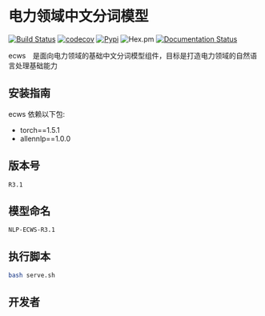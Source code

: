 #   电力领域中文分词模型
[![Build Status](https://travis-ci.org/rises-tech/ecws.svg?branch=master)](https://travis-ci.org/rises-tech/ecws)
[![codecov](https://codecov.io/gh/rises-tech/ecws/branch/master/graph/badge.svg)](https://codecov.io/gh/rises-tech/ecws)
[![Pypi](https://img.shields.io/pypi/v/ecws.svg)](https://pypi.org/project/ecws)
![Hex.pm](https://img.shields.io/hexpm/l/plug.svg)
[![Documentation Status](https://readthedocs.org/projects/ecws/badge/?version=latest)](http://rises-tech.readthedocs.io/?badge=latest)

ecws　是面向电力领域的基础中文分词模型组件，目标是打造电力领域的自然语言处理基础能力

## 安装指南
ecws 依赖以下包:

+ torch==1.5.1
+ allennlp==1.0.0


## 版本号
```version
R3.1
```

## 模型命名
    NLP-ECWS-R3.1

## 执行脚本
```bash
bash serve.sh
```

## 开发者



